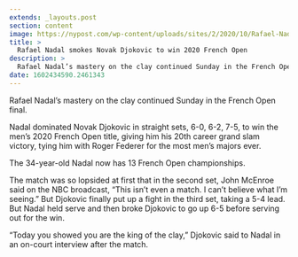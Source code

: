 ```yaml
--- 
extends: _layouts.post 
section: content 
image: https://nypost.com/wp-content/uploads/sites/2/2020/10/Rafael-Nadal-wins-French-Open-2020.jpg?quality=90&strip=all&w=1200 
title: > 
  Rafael Nadal smokes Novak Djokovic to win 2020 French Open 
description: > 
  Rafael Nadal’s mastery on the clay continued Sunday in the French Open final.Nadal dominated Novak Djokovic in straight sets, 6-0, 6-2, 7-5, to win the men’s 2020 French Open title, giving him his 20th career grand slam victory, tying him with Roger Federer for the most men’s majors ever.The 34-year-old Nadal now has 13 French Open championships.But Nadal held serve and then broke Djokovic to go up 6-5 before serving out for the win.“Today you showed you are the king of the clay,” Djokovic said to Nadal in an on-court interview after the match. 
date: 1602434590.2461343 
--- 
```

Rafael Nadal’s mastery on the clay continued Sunday in the French Open final.

Nadal dominated Novak Djokovic in straight sets, 6-0, 6-2, 7-5, to win the men’s 2020 French Open title, giving him his 20th career grand slam victory, tying him with Roger Federer for the most men’s majors ever.

The 34-year-old Nadal now has 13 French Open championships.

The match was so lopsided at first that in the second set, John McEnroe said on the NBC broadcast, “This isn’t even a match. I can’t believe what I’m seeing.” But Djokovic finally put up a fight in the third set, taking a 5-4 lead. But Nadal held serve and then broke Djokovic to go up 6-5 before serving out for the win.

“Today you showed you are the king of the clay,” Djokovic said to Nadal in an on-court interview after the match.